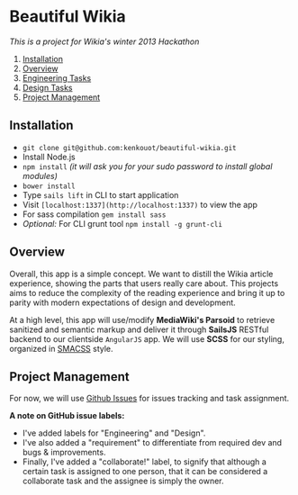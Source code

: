Beautiful Wikia
===============

*This is a project for Wikia's winter 2013 Hackathon*

1. [Installation](#installation)
2. [Overview](#overview)
3. [Engineering Tasks](#engineering-tasks)
4. [Design Tasks](#design-tasks)
4. [Project Management](#project-management)

## Installation
* `git clone git@github.com:kenkouot/beautiful-wikia.git`
* Install Node.js
* `npm install` *(it will ask you for your sudo password to install global modules)*
* `bower install`
* Type `sails lift` in CLI to start application
* Visit `[localhost:1337](http://localhost:1337)` to view the app
* For sass compilation `gem install sass`
* *Optional:* For CLI grunt tool `npm install -g grunt-cli`

## Overview
Overall, this app is a simple concept. We want to distill the Wikia article experience, showing the parts that users really care about. This projects aims to reduce the complexity of the reading experience and bring it up to parity with modern expectations of design and development.

At a high level, this app will use/modify **MediaWiki's Parsoid** to retrieve sanitized and semantic markup and deliver it through **SailsJS** RESTful backend to our clientside `AngularJS` app. We will use **SCSS** for our styling, organized in [SMACSS](http://smacss.com/) style.

## Project Management
For now, we will use [Github Issues](https://github.com/kenkouot/beautiful-wikia/issues) for issues tracking and task assignment.

**A note on GitHub issue labels:**
* I've added labels for "Engineering" and "Design".
* I've also added a "requirement" to differentiate from required dev and bugs & improvements.
* Finally, I've added a "collaborate!" label, to signify that although a certain task is assigned to one person, that it can be considered a collaborate task and the assignee is simply the owner.
